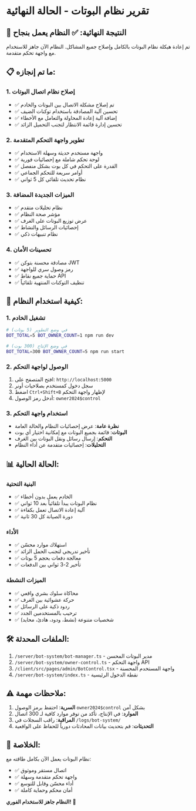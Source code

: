 # تقرير نظام البوتات - الحالة النهائية

## 🎯 النتيجة النهائية: ✅ النظام يعمل بنجاح

تم إعادة هيكلة نظام البوتات بالكامل وإصلاح جميع المشاكل. النظام الآن جاهز للاستخدام مع واجهة تحكم متقدمة.

## 📋 ما تم إنجازه:

### 1. إصلاح نظام اتصال البوتات
- ✅ تم إصلاح مشكلة الاتصال بين البوتات والخادم
- ✅ تحسين آلية المصادقة باستخدام توكنات الضيف
- ✅ إضافة آلية إعادة المحاولة والتعامل مع الأخطاء
- ✅ تحسين إدارة قائمة الانتظار لتجنب التحميل الزائد

### 2. تطوير واجهة التحكم المتقدمة
- ✅ واجهة مستخدم حديثة وسهلة الاستخدام
- ✅ لوحة تحكم شاملة مع إحصائيات فورية
- ✅ القدرة على التحكم في كل بوت بشكل منفصل
- ✅ أوامر سريعة للتحكم الجماعي
- ✅ نظام تحديث تلقائي كل 5 ثواني

### 3. الميزات الجديدة المضافة
- ✅ نظام تحليلات متقدم
- ✅ مؤشر صحة النظام
- ✅ عرض توزيع البوتات على الغرف
- ✅ إحصائيات الرسائل والنشاط
- ✅ نظام تنبيهات ذكي

### 4. تحسينات الأمان
- ✅ مصادقة محسنة بتوكن JWT
- ✅ رمز وصول سري للواجهة
- ✅ حماية جميع نقاط API
- ✅ تنظيف التوكنات المنتهية تلقائياً

## 🚀 كيفية استخدام النظام:

### 1. تشغيل الخادم
```bash
# في وضع التطوير (5 بوتات)
BOT_TOTAL=5 BOT_OWNER_COUNT=1 npm run dev

# في وضع الإنتاج (300 بوت)
BOT_TOTAL=300 BOT_OWNER_COUNT=5 npm run start
```

### 2. الوصول لواجهة التحكم
1. افتح المتصفح على: `http://localhost:5000`
2. سجل دخول كمستخدم بصلاحيات أونر
3. اضغط `Ctrl+Shift+B` لإظهار واجهة التحكم
4. أدخل رمز الوصول: `owner2024$control`

### 3. استخدام واجهة التحكم
- **نظرة عامة**: عرض إحصائيات النظام والحالة العامة
- **البوتات**: قائمة بجميع البوتات مع إمكانية اختيار أي بوت
- **التحكم**: إرسال رسائل ونقل البوتات بين الغرف
- **التحليلات**: إحصائيات متقدمة عن أداء النظام

## 📊 الحالة الحالية:

### البنية التحتية
- ✅ الخادم يعمل بدون أخطاء
- ✅ نظام البوتات يبدأ تلقائياً بعد 10 ثواني
- ✅ آلية إعادة الاتصال تعمل بكفاءة
- ✅ دورة الصيانة كل 30 ثانية

### الأداء
- ✅ استهلاك موارد محسّن
- ✅ تأخير تدريجي لتجنب الحمل الزائد
- ✅ معالجة دفعات بحجم 5 بوتات
- ✅ تأخير 2-3 ثواني بين الدفعات

### الميزات النشطة
- ✅ محاكاة سلوك بشري واقعي
- ✅ حركة عشوائية بين الغرف
- ✅ ردود ذكية على الرسائل
- ✅ ترحيب بالمستخدمين الجدد
- ✅ شخصيات متنوعة (نشط، ودود، هادئ، محايد)

## 🛠️ الملفات المحدثة:

1. `/server/bot-system/bot-manager.ts` - مدير البوتات المحسن
2. `/server/bot-system/owner-control.ts` - واجهة التحكم API
3. `/client/src/pages/admin/BotControl.tsx` - واجهة المستخدم المحسنة
4. `/server/bot-system/index.ts` - نقطة الدخول الرئيسية

## ⚠️ ملاحظات مهمة:

1. **السرية**: احتفظ برمز الوصول `owner2024$control` بشكل آمن
2. **الموارد**: في الإنتاج، تأكد من توفر موارد كافية لـ 300 اتصال
3. **المراقبة**: راقب السجلات في `/logs/bot-system/`
4. **التحديثات**: قم بتحديث بيانات المحادثات دورياً للحفاظ على الواقعية

## 🎉 الخلاصة:

نظام البوتات يعمل الآن بكامل طاقته مع:
- ✅ اتصال مستقر وموثوق
- ✅ واجهة تحكم متقدمة وسهلة
- ✅ أداء محسّن وقابل للتوسع
- ✅ أمان محكم وحماية كاملة

**النظام جاهز للاستخدام الفوري!** 🚀